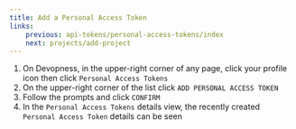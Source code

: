 ```yaml
---
title: Add a Personal Access Token
links:
    previous: api-tokens/personal-access-tokens/index
    next: projects/add-project
---
```


1. On Devopness, in the upper-right corner of any page, click your profile icon then click `Personal Access Tokens`
2. On the upper-right corner of the list click `ADD PERSONAL ACCESS TOKEN`
3. Follow the prompts and click `CONFIRM`
4. In the `Personal Access Tokens` details view, the recently created `Personal Access Token` details can be seen
